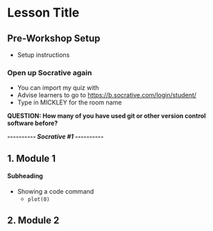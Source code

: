 # Lesson Title

## Pre-Workshop Setup ##
- Setup instructions

### Open up Socrative again ###
- You can import my quiz with **<Socrative code>**
- Advise learners to go to <https://b.socrative.com/login/student/>
- Type in MICKLEY for the room name

**QUESTION: How many of you have used git or other version control software before?**

***---------- Socrative #1 ----------***

## 1. Module 1
#### Subheading 

- Showing a code command
  - `plot(0)`

## 2. Module 2
